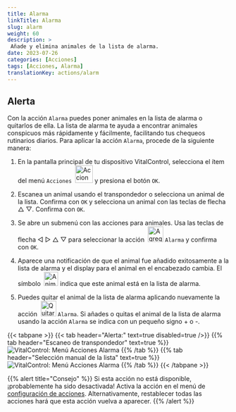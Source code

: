 ```yaml
---
title: Alarma
linkTitle: Alarma
slug: alarm
weight: 60
description: >
 Añade y elimina animales de la lista de alarma.
date: 2023-07-26
categories: [Acciones]
tags: [Acciones, Alarma]
translationKey: actions/alarm
---
```


## Alerta

Con la acción `Alarma` puedes poner animales en la lista de alarma o quitarlos de ella. La lista de alarma te ayuda a encontrar animales conspicuos más rápidamente y fácilmente, facilitando tus chequeos rutinarios diarios. Para aplicar la acción `Alarma`, procede de la siguiente manera:

1. En la pantalla principal de tu dispositivo VitalControl, selecciona el ítem del menú `Acciones` &nbsp;<img src="/icons/actions.svg" width="40" align="bottom" alt="Acciones" /> y presiona el botón `OK`.

2. Escanea un animal usando el transpondedor o selecciona un animal de la lista. Confirma con `OK` y selecciona un animal con las teclas de flecha △ ▽. Confirma con `OK`.

3. Se abre un submenú con las acciones para animales. Usa las teclas de flecha ◁ ▷ △ ▽ para seleccionar la acción &nbsp;<img src="/icons/actions/alarm.svg" width="35" align="bottom" alt="Agregar alarma" /> `Alarma` y confirma con `OK`.

4. Aparece una notificación de que el animal fue añadido exitosamente a la lista de alarma y el display para el animal en el encabezado cambia. El símbolo &nbsp;<img src="/icons/header/animal-in-alarm.svg" width="32" align="bottom" alt="Animal en alarma" /> indica que este animal está en la lista de alarma.

5. Puedes quitar el animal de la lista de alarma aplicando nuevamente la acción &nbsp;<img src="/icons/actions/alarm-minus.svg" width="35" align="bottom" alt="Quitar alarma" /> `Alarma`. Si añades o quitas el animal de la lista de alarma usando la acción `Alarma` se indica con un pequeño signo + o -.

{{< tabpane >}}
{{< tab header="Alerta:" text=true disabled=true />}}
{{% tab header="Escaneo de transpondedor" text=true %}}
![VitalControl: Menú Acciones Alarma](../images/alarm-scan.png "Alarma")
{{% /tab %}}
{{% tab header="Selección manual de la lista" text=true %}}
![VitalControl: Menú Acciones Alarma](../images/alarm.png "Alarma")
{{% /tab %}}
{{< /tabpane >}}

{{% alert title="Consejo" %}}
Si esta acción no está disponible, ¡probablemente ha sido desactivada! Activa la acción en el menú de [configuración de acciones](/es/docs/actions/settings/). Alternativamente, restablecer todas las acciones hará que esta acción vuelva a aparecer.
{{% /alert %}}
